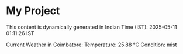 # My Project

This content is dynamically generated in Indian Time (IST): 2025-05-11 01:11:26 IST


Current Weather in Coimbatore:
Temperature: 25.88 °C
Condition: mist
